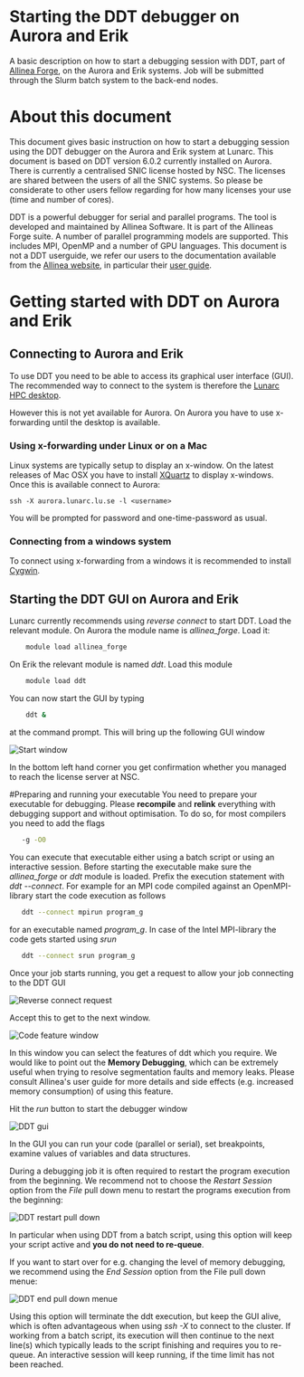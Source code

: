 
# Starting the DDT debugger on Aurora and Erik

A basic description on how to start a debugging session with DDT, part of [Allinea Forge](http://www.allinea.com/products/develop-allinea-forge), on the Aurora and Erik systems.  Job will be submitted through the Slurm batch system to the back-end nodes.

# About this document

This document gives basic instruction on how to start a debugging session using the DDT debugger on the Aurora and Erik system at Lunarc.  This document is based on DDT version 6.0.2 currently installed on Aurora.  There is currently a centralised SNIC license hosted by NSC.  The licenses are shared between the users of all the SNIC systems.  So please be considerate to other users fellow regarding for how many licenses your use (time and number of cores).
    
DDT is a powerful debugger for serial and parallel programs.  The tool is developed and maintained by Allinea Software.  It is part of the Allineas Forge suite.  A number of parallel programming models are supported.  This includes MPI, OpenMP and a number of GPU languages.  This document is not a DDT userguide, we refer our users to the documentation available from the [Allinea website](http://www.allinea.com/product-documentation), in particular their [user guide](http://content.allinea.com/downloads/userguide-forge.pdf).

# Getting started with DDT on Aurora and Erik

## Connecting to Aurora and Erik

To use DDT you need to be able to access its graphical user interface (GUI).  
The recommended way to connect to the system is therefore the [Lunarc HPC desktop](using_hpc_desktop).  


However this is not yet available for Aurora.  On Aurora you have to use x-forwarding until the desktop is available.
### Using x-forwarding under Linux or on a Mac
Linux systems are typically setup to display an x-window.  On the latest releases of Mac OSX you have to install [XQuartz](http://www.xquartz.org/) to display x-windows.  Once this is available connect to Aurora:

    ssh -X aurora.lunarc.lu.se -l <username>
    
You will be prompted for password and one-time-password as usual.

### Connecting from a windows system
To connect using x-forwarding from a windows it is recommended to install [Cygwin](https://www.cygwin.com/). 

## Starting the DDT GUI on Aurora and Erik

Lunarc currently recommends using *reverse connect* to start DDT.  Load the relevant module.  On Aurora the module name is *allinea_forge*.  Load it: 
```bash
    module load allinea_forge
```    
On Erik the relevant module is named *ddt*.  Load this module
```bash
    module load ddt
```    
You can now start the GUI by typing
```bash
    ddt &
```    
at the command prompt.  This will bring up the following GUI window

![Start window](images/allineaForgeStartWindow.png "Start window")    

In the bottom left hand corner you get confirmation whether you managed to reach the license server at NSC.

#Preparing and running your executable
You need to prepare your executable for debugging.  Please **recompile** and **relink** everything with debugging support and without optimisation.  To do so, for most compilers you need to add the flags
```bash
   -g -O0
```
You can execute that executable either using a batch script or using an interactive session.  Before starting the executable make sure the *allinea_forge* or *ddt* module is loaded.  Prefix the execution statement with *ddt --connect*.  For example for an MPI code compiled against an OpenMPI-library start the code execution as follows
```bash
   ddt --connect mpirun program_g
```
for an executable named *program_g*.  In case of the Intel MPI-library the code gets started using *srun*
```bash
   ddt --connect srun program_g
```
Once your job starts running, you get a request to allow your job connecting to the DDT GUI

![Reverse connect request](images/ddtReverseConnectRequest.png "reverse connect request")     

Accept this to get to the next window.

![Code feature window](images/ddtcodeFeatureWindow.png "code feature window")

In this window you can select the features of ddt which you require.  We would like to point out the **Memory Debugging**, which can be extremely useful when trying to resolve segmentation faults and memory leaks.  Please consult Allinea's user guide for more details and side effects (e.g. increased memory consumption) of using this feature.

Hit the *run* button to start the debugger window

![DDT gui](images/ddtGui.png "DDT gui")

In the GUI you can run your code (parallel or serial), set breakpoints, examine values of variables and data structures.  

During a debugging job it is often required to restart the program execution from the beginning.  We recommend not to choose the *Restart Session* option from the *File* pull down menu to restart the programs execution from the beginning:

![DDT restart pull down](images/ddtstartRestartPulldown.png "DDT restart pull down menue") 

In particular when using DDT from a batch script, using this option will keep your script active and **you do not need to re-queue**.
  
If you want to start over for e.g. changing the level of memory debugging, we recommend using the *End Session* option from the File pull down menue:

![DDT end pull down menue](images/ddtstartEndSessionPulldown.png "DDT end pull down menue")

Using this option will terminate the ddt execution, but keep the GUI alive, which is often advantageous when using *ssh -X* to connect to the cluster.  If working from a batch script, its execution will then continue to the next line(s) which typically leads to the script finishing and requires you to re-queue.  An interactive session will keep running, if the time limit has not been reached.

 
<!-- # Debugging MPI code on Alarik #

If you now select the "Run and Debug a Program" option you get to the following screen:

DDT_run_window_5.0.1 **PLEASE FIX***

In this window you can select your executable, tell DDT any command line arguments, select input file and working directories. Make sure the "MPI" box is ticked.  Inside the MPI box, you can select the number of processors needed - the examples shows 4 processes.  DDT will not allow you to ask for more processes than the number of licenses currently available.  We highly recommend to use as small a number of processors as possible to reduce the complexity of the debugging task.

Check the box "Submit to Queue".  The default is for a debugging session of up to 30 minutes.  You can change that by selecting the "Parameters" button associated with "Submit to Queue".  You get the following dialog:

DDT_run_window_5.0.1 **PLEASE FIX***

This also allows to change the wall clock time and the memory per task setting.  We have set initial values for the memory, matching on the systems configuration to minimise waiting time and cost allocated to your account.  On Alarik, if you increase your memory beyond 2000, please also check the box requiring 64 GB nodes. Uncheck that box if your memory per task is 2000 MB or less.  If you increase this setting, your debugging jobs may spent more time before they become active and might be more expensive with regard to your allocation.  DDT will remember changes made.  You must manually reset this to the recommended value if you don't need this any longer.  The recommended values are:

| System | recommended |
|-----------------|-------------|
| memory per task |  |
| Alarik | 2000 |
| Erik | 4000 |
 
In the box "Queue options" you can specify any sbatch option you like.  The example specifies an account (required only if your user-id is linked to multiple projects) and placement in the test queue.

Once everything is set, hit "Submit". 

DDT will then write a Slurm script for you and submit it to the batch queue.  While waiting in the queue, DDT will display the job queue.  Once your job starts running you get the DDT working window:

DDT_working_window_5.0.1 **PLEASE FIX***

You can now start your debugging session.  The DDT User Guide describes the options for running and debugging the program. 

Once your debugging session is finished you will find an output file in your directory.  This is named: ddt_jobid.out with jobid denoting the job-id number.  This file contains the output of your program to stdout and stderr.  You might want to clean your directory after the debugging has finished.
# Debugging of GPU code on Erik

Here we describe the changes needed from the above to debug code on the GPU.  To facilitate GPU debugging for CUDA code one has to add the flags

    -g -G

to the options of the nvcc compiler. If you select "Run and debug a program" you get the following dialog:

DDT_cudarun_5.0.1

You have to check the "CUDA" box and the "Submit to Queue" boxes.  You can change the queue parameters by clicking on the "Parameters" button associated with "Submit to Queue".  You get the following dialog:

Erik_queue_parameters_5.0.1

Here we have selected 30 minutes of time, the default memory and the test partition.  After submission, you get into the job queue and once starting, you get to the working window.  When working on a source line executed on the GPU, the working window looks similar to:

DDT_working_window_gpu_5.0.1
Workflow

To improve the workflow and reduce time spent in the job queue waiting for processors becoming available, it is recommendable to ask for considerable amount of time, 30 min or more.  During this time you can restart your application as many times as needed (Tab: File -> Restart Session).  To release the resources use the Tab: File -> New Session -> Run.  This will release the cpus held by your debugging job and get you back to the window where you can change one or more of: selected executable, number of processes, wall time etc.  Your account gets charged for the resources consumed from when your debugging session became active until you released the cpus.
Resetting DDT

DDT remembers settings from your previous debugging sessions and also failed attempts.  Removing all DDT history can be achieved by deleting the directories .ddt and/or .allinea in your home space. 

-->

